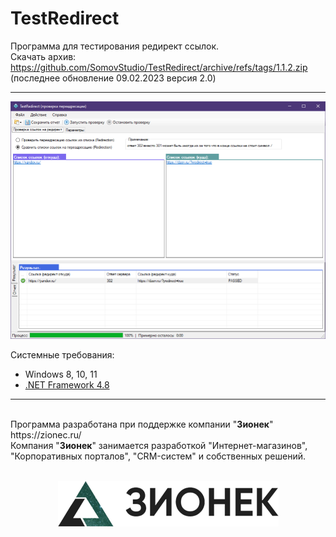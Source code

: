 # TestRedirect
Программа для тестирования редирект ссылок.
<br>
Скачать архив: https://github.com/SomovStudio/TestRedirect/archive/refs/tags/1.1.2.zip
<br>
(последнее обновление 09.02.2023 версия 2.0)
<hr>

<p align="center">
  <img src="https://github.com/SomovStudio/TestRedirect/blob/main/TestRedirect.v2/TestRedirect/img/screenshot.png">
</p>

Системные требования: 
<br>
<ul>
	<li>Windows 8, 10, 11</li>
	<li><a href="https://dotnet.microsoft.com/download/dotnet-framework" target="_blank">.NET Framework 4.8</a></li>
</ul>

<hr>
<br>Программа разработана при поддержке компании "<b>Зионек</b>" https://zionec.ru/
<br>Компания "<b>Зионек</b>" занимается разработкой "Интернет-магазинов", "Корпоративных порталов", "CRM-систем" и собственных решений.
<br><br>
<p align="center">
  <img src="https://github.com/SomovStudio/Hat/blob/main/Img/partners/companyzionec.png">
</p>